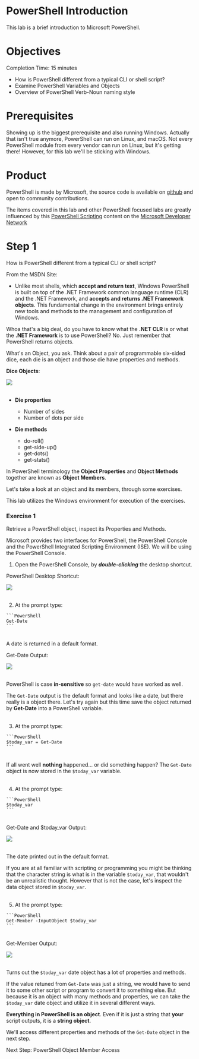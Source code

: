 # PowerShell Introduction

This lab is a brief introduction to Microsoft PowerShell.

# Objectives

Completion Time: 15 minutes

  - How is PowerShell different from a typical CLI or shell script?
  - Examine PowerShell Variables and Objects
  - Overview of PowerShell Verb-Noun naming style

# Prerequisites

Showing up is the biggest prerequisite and also running Windows. Actually that isn't true anymore, PowerShell can run on Linux, and macOS. Not every PowerShell module from every vendor can run on Linux, but it's getting there! However, for this lab we'll be sticking with Windows.

# Product

PowerShell is made by Microsoft, the source code is available on [github](https://github.com/powershell/powershell) and open to community contributions.

The items covered in this lab and other PowerShell focused labs are greatly influenced by this [PowerShell Scripting](https://msdn.microsoft.com/en-us/powershell/scripting/powershell-scripting) content on the [Microsoft Developer Network](https://msdn.microsoft.com/en-us/default.aspx)

# Step 1

How is PowerShell different from a typical CLI or shell script?

From the MSDN Site:

  - Unlike most shells, which **accept and return text**, Windows PowerShell is built on top of the .NET Framework common language runtime (CLR) and the .NET Framework, and **accepts and returns .NET Framework objects**. This fundamental change in the environment brings entirely new tools and methods to the management and configuration of Windows.

Whoa that's a big deal, do you have to know what the **.NET CLR** is or what the **.NET Framework** is to use PowerShell? No. Just remember that PowerShell returns objects.

What's an Object, you ask. Think about a pair of programmable six-sided dice, each die is an object and those die have properties and methods.

**Dice Objects**:

<!--![](assets/images/image-01.jpg)<br/><br/>-->

![](/posts/files/dne-dcip-introduction-to-powershell-introduction-v01/assets/images/image-01.jpg)<br/><br/>

- **Die properties**
  - Number of sides
  - Number of dots per side

- **Die methods**
  - do-roll()
  - get-side-up()
  - get-dots()
  - get-stats()

In PowerShell terminology the **Object Properties** and **Object Methods** together are known as **Object Members**.

Let's take a look at an object and its members, through some exercises.

This lab utilizes the Windows environment for execution of the exercises.

### Exercise 1

Retrieve a PowerShell object, inspect its Properties and Methods.

Microsoft provides two interfaces for PowerShell, the PowerShell Console and the PowerShell Integrated Scripting Environment (ISE). We will be using the PowerShell Console.

  1. Open the PowerShell Console, by ***double-clicking*** the desktop shortcut.

  PowerShell Desktop Shortcut:

  <!--![](assets/images/image-02.jpg)<br/><br/>-->

  ![](/posts/files/dne-dcip-introduction-to-powershell-introduction-v01/assets/images/image-02.jpg)<br/><br/>

  2. At the prompt type:

    ```PowerShell
    Get-Date
    ```

  </br>A date is returned in a default format.

  Get-Date Output:

  <!--![](assets/images/image-03.jpg)<br/><br/>-->

  ![](/posts/files/dne-dcip-introduction-to-powershell-introduction-v01/assets/images/image-03.jpg)<br/><br/>

  PowerShell is case **in-sensitive** so `get-date` would have worked as well.

  The `Get-Date` output is the default format and looks like a date, but there really is a object there. Let's try again but this time save the object returned by **Get-Date** into a PowerShell variable.<br/><br/>

  3. At the prompt type:

    ```PowerShell
    $today_var = Get-Date
    ```

  </br>If all went well **nothing** happened... or did something happen? The `Get-Date` object is now stored in the `$today_var` variable.<br/><br/>

  4. At the prompt type:

    ```PowerShell
    $today_var
    ```

  <br>Get-Date and $today_var Output:

  <!--![](assets/images/image-04.jpg)<br/><br/>-->

  ![](/posts/files/dne-dcip-introduction-to-powershell-introduction-v01/assets/images/image-04.jpg)<br/><br/>

  The date printed out in the default format.

  If you are at all familiar with scripting or programming you might be thinking that the character string is what is in the variable `$today_var`, that wouldn't be an unrealistic thought. However that is not the case, let's inspect the data object stored in `$today_var`.<br/><br/>

  5. At the prompt type:

    ```PowerShell
    Get-Member -InputObject $today_var
    ```

  </br>Get-Member Output:

  <!--![](assets/images/image-05.jpg)<br/><br/>-->

  ![](/posts/files/dne-dcip-introduction-to-powershell-introduction-v01/assets/images/image-05.jpg)<br/><br/>

  Turns out the `$today_var` date object has a lot of properties and methods.

  If the value retuned from `Get-Date` was just a string, we would have to send it to some other script or program to convert it to something else. But because it is an object with many methods and properties, we can take the `$today_var` date object and utilize it in several different ways.

  **Everything in PowerShell is an object**. Even if it is just a string that **your** script outputs, it is a **string object**.

  We'll access different properties and methods of the `Get-Date` object in the next step.

  Next Step: PowerShell Object Member Access
